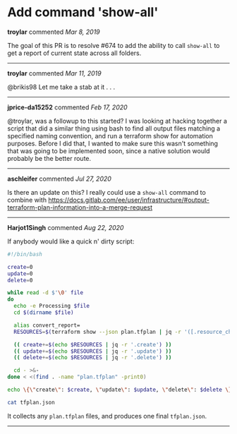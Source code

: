 # Add command 'show-all'

**troylar** commented *Mar 8, 2019*

The goal of this PR is to resolve #674 to add the ability to call `show-all` to get a report of current state across all folders.
<br />
***


**troylar** commented *Mar 11, 2019*

@brikis98 Let me take a stab at it . . .
***

**jprice-da15252** commented *Feb 17, 2020*

@troylar, was a followup to this started?  I was looking at hacking together a script that did a similar thing using bash to find all output files matching a specified naming convention, and run a terraform show for automation purposes.  Before I did that, I wanted to make sure this wasn't something that was going to be implemented soon, since a native solution would probably be the better route. 
***

**aschleifer** commented *Jul 27, 2020*

Is there an update on this? I really could use a `show-all` command to combine with https://docs.gitlab.com/ee/user/infrastructure/#output-terraform-plan-information-into-a-merge-request
***

**Harjot1Singh** commented *Aug 22, 2020*

If anybody would like a quick n' dirty script:

```bash
#!/bin/bash

create=0
update=0
delete=0

while read -d $'\0' file
do
  echo -e Processing $file
  cd $(dirname $file)

  alias convert_report=
  RESOURCES=$(terraform show --json plan.tfplan | jq -r '([.resource_changes[]?.change.actions?]|flatten)|{"create":(map(select(.=="create"))|length),"update":(map(select(.=="update"))|length),"delete":(map(select(.=="delete"))|length)}')

  (( create+=$(echo $RESOURCES | jq -r '.create') ))
  (( update+=$(echo $RESOURCES | jq -r '.update') ))
  (( delete+=$(echo $RESOURCES | jq -r '.delete') ))

  cd - >&-
done < <(find . -name "plan.tfplan" -print0)

echo \{\"create\": $create, \"update\": $update, \"delete\": $delete \} > tfplan.json

cat tfplan.json
```

It collects any `plan.tfplan` files, and produces one final `tfplan.json`.
***

